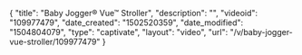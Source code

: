 {
    "title": "Baby Jogger&reg; Vue&trade; Stroller",
    "description": "",
    "videoid": "109977479",
    "date_created": "1502520359",
    "date_modified": "1504804079",
    "type": "captivate",
    "layout": "video",
    "url": "\/v\/baby-jogger-vue-stroller\/109977479"
}
